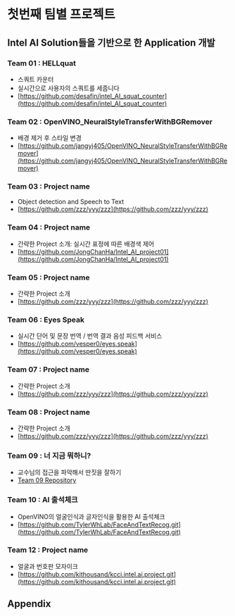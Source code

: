 # 첫번째 팀별 프로젝트

## Intel AI Solution들을 기반으로 한 Application 개발

### Team 01 : HELLquat

* 스쿼트 카운터
* 실시간으로 사용자의 스쿼트를 세줍니다
* [https://github.com/desafin/intel_AI_squat_counter](https://github.com/desafin/intel_AI_squat_counter)


### Team 02 : OpenVINO_NeuralStyleTransferWithBGRemover

* 배경 제거 후 스타일 변경
* [https://github.com/jangyj405/OpenVINO_NeuralStyleTransferWithBGRemover](https://github.com/jangyj405/OpenVINO_NeuralStyleTransferWithBGRemover)

### Team 03 : Project name

* Object detection and Speech to Text
* [https://github.com/zzz/yyy/zzz](https://github.com/zzz/yyy/zzz)

### Team 04 : Project name

* 간략한 Project 소개: 실시간 표정에 따른 배경색 제어
* [https://github.com/JongChanHa/Intel_AI_project01](https://github.com/JongChanHa/Intel_AI_project01)
### Team 05 : Project name

* 간략한 Project 소개
* [https://github.com/zzz/yyy/zzz](https://github.com/zzz/yyy/zzz)

### Team 06 : Eyes Speak

* 실시간 단어 및 문장 번역 / 번역 결과 음성 피드백 서비스
* [https://github.com/vesper0/eyes.speak](https://github.com/vesper0/eyes.speak)

### Team 07 : Project name

* 간략한 Project 소개
* [https://github.com/zzz/yyy/zzz](https://github.com/zzz/yyy/zzz)

### Team 08 : Project name

* 간략한 Project 소개
* [https://github.com/zzz/yyy/zzz](https://github.com/zzz/yyy/zzz)

### Team 09 : 너 지금 뭐하니?

* 교수님의 접근을 파악해서 딴짓을 잘하기
* [Team 09 Repository](https://github.com/MoonByungBok/Intel.AI.TeamProject)

### Team 10 : AI 출석체크

* OpenVINO의 얼굴인식과 글자인식을 활용한 AI 출석체크
* [https://github.com/TylerWhLab/FaceAndTextRecog.git](https://github.com/TylerWhLab/FaceAndTextRecog.git)




### Team 12 : Project name

* 얼굴과 번호판 모자이크
* [https://github.com/kithousand/kcci.intel.ai.project.git](https://github.com/kithousand/kcci.intel.ai.project.git)

## Appendix
